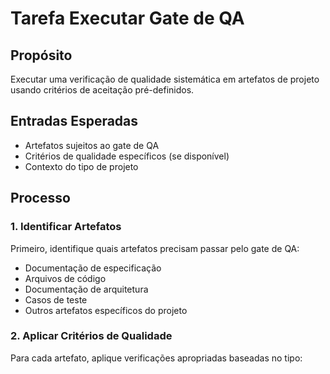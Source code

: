 <!-- Powered by JTECH™ Core -->

# Tarefa Executar Gate de QA

## Propósito

Executar uma verificação de qualidade sistemática em artefatos de projeto usando critérios de aceitação pré-definidos.

## Entradas Esperadas

- Artefatos sujeitos ao gate de QA
- Critérios de qualidade específicos (se disponível)
- Contexto do tipo de projeto

## Processo

### 1. Identificar Artefatos

Primeiro, identifique quais artefatos precisam passar pelo gate de QA:

- Documentação de especificação
- Arquivos de código  
- Documentação de arquitetura
- Casos de teste
- Outros artefatos específicos do projeto

### 2. Aplicar Critérios de Qualidade

Para cada artefato, aplique verificações apropriadas baseadas no tipo:
